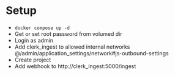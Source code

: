 # Setup
- `docker compose up -d`
- Get or set root password from volumed dir
- Login as admin
- Add clerk_ingest to allowed internal networks @/admin/application_settings/network#js-outbound-settings
- Create project
- Add webhook to http://clerk_ingest:5000/ingest
